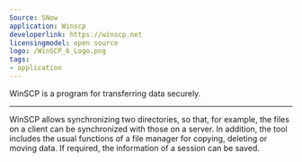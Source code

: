 ```yaml
---
Source: SNow
application: Winscp
developerlink: https://winscp.net
licensingmodel: open source
logo: /WinSCP_6_Logo.png
tags:
- application
---
```

WinSCP is a program for transferring data securely.

---

WinSCP allows synchronizing two directories, so that, for example, the files on a client can be synchronized with those on a server. In addition, the tool includes the usual functions of a file manager for copying, deleting or moving data. If required, the information of a session can be saved.
